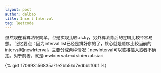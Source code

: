 ```yaml
---
layout: post
author: delbao
title: Insert Interval
tag: leetcode
---
```


虽然现在看算法很简单，但是实现比较tricky，另外算法背后的逻辑比较不容易想。
记忆要点：因为interval list已经是排好序的了，核心就是顺序比较当前的interval和newInterval。主要分成两种情况：newInterval可以直接插入或者不确定。对于前者，就是newInterval.end<interval.start
 
 
 {% gist 170693c56835a21e2bb56d7edbbbf0bf %}
